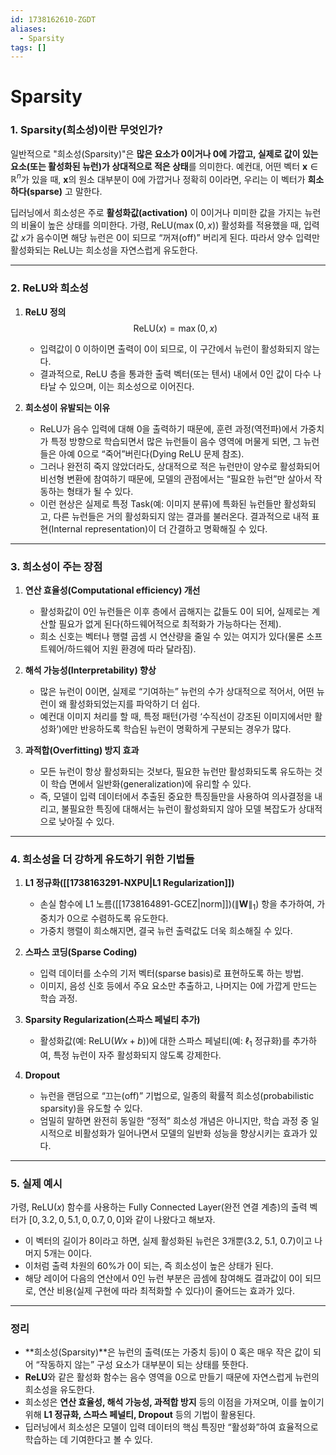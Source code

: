 ```yaml
---
id: 1738162610-ZGDT
aliases:
  - Sparsity
tags: []
---
```


# Sparsity
### **1. Sparsity(희소성)이란 무엇인가?**

일반적으로 "희소성(Sparsity)"은 **많은 요소가 0이거나 0에 가깝고, 실제로 값이 있는 요소(또는 활성화된 뉴런)가 상대적으로 적은 상태**를 의미한다. 예컨대, 어떤 벡터 $\mathbf{x} \in \mathbb{R}^n$가 있을 때, $\mathbf{x}$의 원소 대부분이 0에 가깝거나 정확히 0이라면, 우리는 이 벡터가 **희소하다(sparse)** 고 말한다.

딥러닝에서 희소성은 주로 **활성화값(activation)** 이 0이거나 미미한 값을 가지는 뉴런의 비율이 높은 상태를 의미한다. 가령, ReLU($\max(0, x)$) 활성화를 적용했을 때, 입력값 $x$가 음수이면 해당 뉴런은 0이 되므로 “꺼져(off)” 버리게 된다. 따라서 양수 입력만 활성화되는 ReLU는 희소성을 자연스럽게 유도한다.

---

### **2. ReLU와 희소성**

1. **ReLU 정의**  
   $$
   \mathrm{ReLU}(x) = \max(0, x)
   $$  
   - 입력값이 0 이하이면 출력이 0이 되므로, 이 구간에서 뉴런이 활성화되지 않는다.
   - 결과적으로, ReLU 층을 통과한 출력 벡터(또는 텐서) 내에서 0인 값이 다수 나타날 수 있으며, 이는 희소성으로 이어진다.

2. **희소성이 유발되는 이유**  
   - ReLU가 음수 입력에 대해 0을 출력하기 때문에, 훈련 과정(역전파)에서 가중치가 특정 방향으로 학습되면서 많은 뉴런들이 음수 영역에 머물게 되면, 그 뉴런들은 아예 0으로 “죽어”버린다(Dying ReLU 문제 참조).  
   - 그러나 완전히 죽지 않았더라도, 상대적으로 적은 뉴런만이 양수로 활성화되어 비선형 변환에 참여하기 때문에, 모델의 관점에서는 “필요한 뉴런”만 살아서 작동하는 형태가 될 수 있다.  
   - 이런 현상은 실제로 특정 Task(예: 이미지 분류)에 특화된 뉴런들만 활성화되고, 다른 뉴런들은 거의 활성화되지 않는 결과를 불러온다. 결과적으로 내적 표현(Internal representation)이 더 간결하고 명확해질 수 있다.

---

### **3. 희소성이 주는 장점**

1. **연산 효율성(Computational efficiency) 개선**  
   - 활성화값이 0인 뉴런들은 이후 층에서 곱해지는 값들도 0이 되어, 실제로는 계산할 필요가 없게 된다(하드웨어적으로 최적화가 가능하다는 전제).  
   - 희소 신호는 벡터나 행렬 곱셈 시 연산량을 줄일 수 있는 여지가 있다(물론 소프트웨어/하드웨어 지원 환경에 따라 달라짐).

2. **해석 가능성(Interpretability) 향상**  
   - 많은 뉴런이 0이면, 실제로 “기여하는” 뉴런의 수가 상대적으로 적어서, 어떤 뉴런이 왜 활성화되었는지를 파악하기 더 쉽다.  
   - 예컨대 이미지 처리를 할 때, 특정 패턴(가령 ‘수직선이 강조된 이미지에서만 활성화’)에만 반응하도록 학습된 뉴런이 명확하게 구분되는 경우가 많다.

3. **과적합(Overfitting) 방지 효과**  
   - 모든 뉴런이 항상 활성화되는 것보다, 필요한 뉴런만 활성화되도록 유도하는 것이 학습 면에서 일반화(generalization)에 유리할 수 있다.  
   - 즉, 모델이 입력 데이터에서 추출된 중요한 특징들만을 사용하여 의사결정을 내리고, 불필요한 특징에 대해서는 뉴런이 활성화되지 않아 모델 복잡도가 상대적으로 낮아질 수 있다.

---

### **4. 희소성을 더 강하게 유도하기 위한 기법들**

1. **L1 정규화([[1738163291-NXPU|L1 Regularization]])**  
   - 손실 함수에 L1 노름([[1738164891-GCEZ|norm]])($\|\mathbf{W}\|_1$) 항을 추가하여, 가중치가 0으로 수렴하도록 유도한다.  
   - 가중치 행렬이 희소해지면, 결국 뉴런 출력값도 더욱 희소해질 수 있다.

2. **스파스 코딩(Sparse Coding)**  
   - 입력 데이터를 소수의 기저 벡터(sparse basis)로 표현하도록 하는 방법.  
   - 이미지, 음성 신호 등에서 주요 요소만 추출하고, 나머지는 0에 가깝게 만드는 학습 과정.

3. **Sparsity Regularization(스파스 페널티 추가)**  
   - 활성화값(예: $\mathrm{ReLU}(Wx+b)$)에 대한 스파스 페널티(예: $\ell_1$ 정규화)를 추가하여, 특정 뉴런이 자주 활성화되지 않도록 강제한다.

4. **Dropout**  
   - 뉴런을 랜덤으로 “끄는(off)” 기법으로, 일종의 확률적 희소성(probabilistic sparsity)을 유도할 수 있다.  
   - 엄밀히 말하면 완전히 동일한 “정적” 희소성 개념은 아니지만, 학습 과정 중 일시적으로 비활성화가 일어나면서 모델의 일반화 성능을 향상시키는 효과가 있다.

---

### **5. 실제 예시**

가령, $\mathrm{ReLU}(x)$ 함수를 사용하는 Fully Connected Layer(완전 연결 계층)의 출력 벡터가 $[0, 3.2, 0, 5.1, 0, 0.7, 0, 0]$와 같이 나왔다고 해보자.

- 이 벡터의 길이가 8이라고 하면, 실제 활성화된 뉴런은 3개뿐(3.2, 5.1, 0.7)이고 나머지 5개는 0이다.
- 이처럼 출력 차원의 60%가 0이 되는, 즉 희소성이 높은 상태가 된다.
- 해당 레이어 다음의 연산에서 0인 뉴런 부분은 곱셈에 참여해도 결과값이 0이 되므로, 연산 비용(실제 구현에 따라 최적화할 수 있다)이 줄어드는 효과가 있다.

---

### **정리**

- **희소성(Sparsity)**은 뉴런의 출력(또는 가중치 등)이 0 혹은 매우 작은 값이 되어 “작동하지 않는” 구성 요소가 대부분이 되는 상태를 뜻한다.  
- **ReLU**와 같은 활성화 함수는 음수 영역을 0으로 만들기 때문에 자연스럽게 뉴런의 희소성을 유도한다.  
- 희소성은 **연산 효율성, 해석 가능성, 과적합 방지** 등의 이점을 가져오며, 이를 높이기 위해 **L1 정규화, 스파스 페널티, Dropout** 등의 기법이 활용된다.  
- 딥러닝에서 희소성은 모델이 입력 데이터의 핵심 특징만 “활성화”하여 효율적으로 학습하는 데 기여한다고 볼 수 있다.
